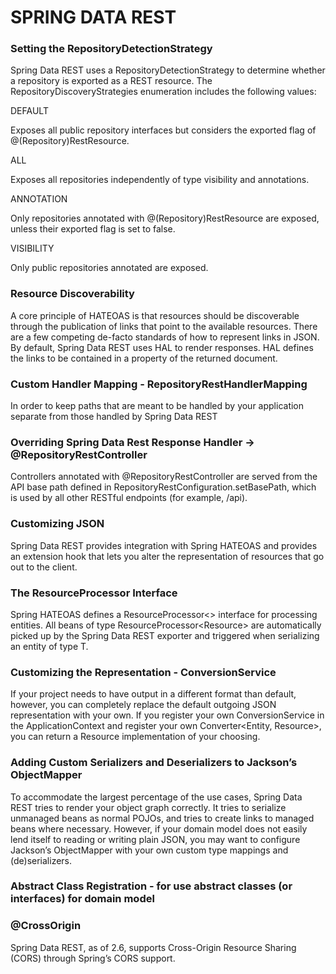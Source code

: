 # SPRING DATA REST


### Setting the RepositoryDetectionStrategy

Spring Data REST uses a RepositoryDetectionStrategy to determine whether a repository is exported as a REST resource. The RepositoryDiscoveryStrategies enumeration includes the following values:

DEFAULT

Exposes all public repository interfaces but considers the exported flag of @(Repository)RestResource.

ALL

Exposes all repositories independently of type visibility and annotations.

ANNOTATION

Only repositories annotated with @(Repository)RestResource are exposed, unless their exported flag is set to false.

VISIBILITY

Only public repositories annotated are exposed.

### Resource Discoverability

A core principle of HATEOAS is that resources should be discoverable through the publication of links that point to the available resources. There are a few competing de-facto standards of how to represent links in JSON. By default, Spring Data REST uses HAL to render responses. HAL defines the links to be contained in a property of the returned document.

### Custom Handler Mapping - RepositoryRestHandlerMapping

In order to keep paths that are meant to be handled by your application separate from those handled by Spring Data REST

### Overriding Spring Data Rest Response Handler -> @RepositoryRestController

Controllers annotated with @RepositoryRestController are served from the API base path defined in RepositoryRestConfiguration.setBasePath, which is used by all other RESTful endpoints (for example, /api).

### Customizing JSON

Spring Data REST provides integration with Spring HATEOAS and provides an extension hook that lets you alter the representation of resources that go out to the client.

### The ResourceProcessor Interface

Spring HATEOAS defines a ResourceProcessor<> interface for processing entities. All beans of type ResourceProcessor<Resource<T>> are automatically picked up by the Spring Data REST exporter and triggered when serializing an entity of type T.

### Customizing the Representation - ConversionService

If your project needs to have output in a different format than default, however, you can completely replace the default outgoing JSON representation with your own. If you register your own ConversionService in the ApplicationContext and register your own Converter<Entity, Resource>, you can return a Resource implementation of your choosing.

### Adding Custom Serializers and Deserializers to Jackson’s ObjectMapper

To accommodate the largest percentage of the use cases, Spring Data REST tries to render your object graph correctly. It tries to serialize unmanaged beans as normal POJOs, and tries to create links to managed beans where necessary. However, if your domain model does not easily lend itself to reading or writing plain JSON, you may want to configure Jackson’s ObjectMapper with your own custom type mappings and (de)serializers.

### Abstract Class Registration - for use abstract classes (or interfaces) for domain model

### @CrossOrigin 

Spring Data REST, as of 2.6, supports Cross-Origin Resource Sharing (CORS) through Spring’s CORS support.